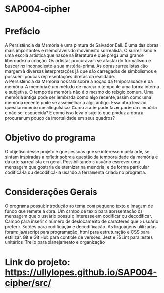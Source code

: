 # SAP004-cipher
# Prefácio

A Persistência da Memória é uma pintura de Salvador Dali. É uma das obras mais importantes e memoráveis do movimento surrealista.
O surrealismo é uma escola artística que nasce na literatura e que prega uma grande liberdade na criação. Os artistas procuravam se afastar do formalismo e buscar no inconsciente a sua matéria-prima.
As obras surrealistas dão margem à diversas interpretações já que são carregadas de simbolismos e possuem poucas representações diretas da realidade.				
A Persistência da Memória nos fala sobre a noção da temporalidade e da memória. A memória é um método de marcar o tempo de uma forma interna e subjetiva. O tempo da memória não é o mesmo do relógio comum. Uma memória antiga pode ser lembrada como algo recente, assim como uma memória recente pode se assemelhar a algo antigo.
Essa obra leva ao questionamento metalinguístico. Como a arte pode fazer parte da memória e não ser esquecida? E como isso leva o sujeito que produz a obra a procurar um pouco da imortalidade em seus quadros?


# Objetivo do programa

O objetivo desse projeto é que pessoas que se interessem pela arte, se sintam inspiradas a refletir sobre a questão da temporalidade da memória e da arte surrealista em geral. Possibilitando o usuário escrever uma mensagem que gostaria de eternizar na memória, e de forma particular codificá-la ou decodificá-la usando a ferramenta criada no programa.


# Considerações Gerais

O programa possui:
Introdução ao tema com pequeno texto e imagem de fundo que remete a obra.
Um campo de texto para apresentação da mensagem que o usuário possui o interesse em codificar ou decodificar.
Campo para inserir o número de deslocamento de caracteres que o usuário preferir.
Botões para codificação e decodificação.
As linguagens utilizadas foram: javascript para programação, html para estruturação e CSS para estilizar.
Git e Git Hub para controle de versões.
Jest e ESLint para testes unitários.
Trello para planejamento e organização

# Link do projeto: https://ullylopes.github.io/SAP004-cipher/src/
